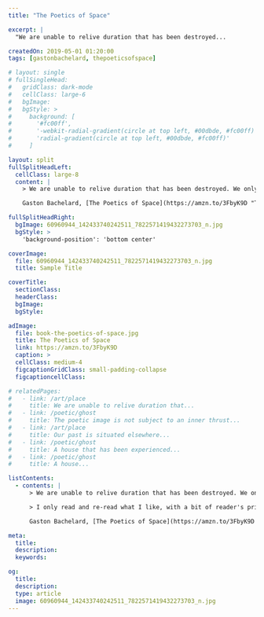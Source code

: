 ```yaml
---
title: "The Poetics of Space"

excerpt: |
  "We are unable to relive duration that has been destroyed...

createdOn: 2019-05-01 01:20:00
tags: [gastonbachelard, thepoeticsofspace]

# layout: single
# fullSingleHead:
#   gridClass: dark-mode
#   cellClass: large-6
#   bgImage:
#   bgStyle: >
#     background: [
#       '#fc00ff',
#       '-webkit-radial-gradient(circle at top left, #00dbde, #fc00ff)',
#       'radial-gradient(circle at top left, #00dbde, #fc00ff)'
#     ]

layout: split
fullSplitHeadLeft:
  cellClass: large-8
  content: |
    > We are unable to relive duration that has been destroyed. We only can think of it, in the line of an abstract time that is deprived of all thickness.

    Gaston Bachelard, [The Poetics of Space](https://amzn.to/3FbyK9D "The Poetics of Space"), 1958. {.line-before}

fullSplitHeadRight:
  bgImage: 60960944_142433740242511_7822571419432273703_n.jpg
  bgStyle: >
    'background-position': 'bottom center'

coverImage:
  file: 60960944_142433740242511_7822571419432273703_n.jpg
  title: Sample Title

coverTitle:
  sectionClass:
  headerClass:
  bgImage:
  bgStyle:

adImage:
  file: book-the-poetics-of-space.jpg
  title: The Poetics of Space
  link: https://amzn.to/3FbyK9D
  caption: >
  cellClass: medium-4
  figcaptionGridClass: small-padding-collapse
  figcaptioncellClass:

# relatedPages:
#   - link: /art/place
#     title: We are unable to relive duration that...
#   - link: /poetic/ghost
#     title: The poetic image is not subject to an inner thrust...
#   - link: /art/place
#     title: Our past is situated elsewhere...
#   - link: /poetic/ghost
#     title: A house that has been experienced...
#   - link: /poetic/ghost
#     title: A house...

listContents:
  - contents: |
      > We are unable to relive duration that has been destroyed. We only can think of it, in the line of an abstract time that is deprived of all thickness.

      > I only read and re-read what I like, with a bit of reader's pride mixed in with much enthusiasm. But whereas pride usually develop into a massive sentiment that weighs upon the entire psyche, the touch of pride that is born of adherence to the felicity of an image, remains secret and unobtrusive. It is with within us, mere readers that we are, it is for us, and for us alone. It is a homely sort of pride. Nobody knows that in reading we are re-living our temptations to be poet. All readers who have a certain passion for reading, nurture and repress, though reading, the desire to become a writer. When the page we have just read is too near perfection, our modesty suppresses this desire. But it reappears, nevertheless. In any case, every reader who re-reads a work that he likes, knows that its pages concern him.

      Gaston Bachelard, [The Poetics of Space](https://amzn.to/3FbyK9D "The Poetics of Space"), 1958. {.line-before}

meta:
  title:
  description:
  keywords:

og:
  title:
  description:
  type: article
  image: 60960944_142433740242511_7822571419432273703_n.jpg
---
```


